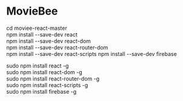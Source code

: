 # MovieBee


cd moviee-react-master                
npm install --save-dev react                        
npm install --save-dev react-dom                     
npm install --save-dev react-router-dom                        
npm install --save-dev react-scripts
npm install --save-dev firebase

sudo npm install react -g                                                                 
sudo npm install react-dom -g                                                          
sudo npm install react-router-dom -g                                                                          
sudo npm install react-scripts -g                                                                     
sudo npm install firebase -g
